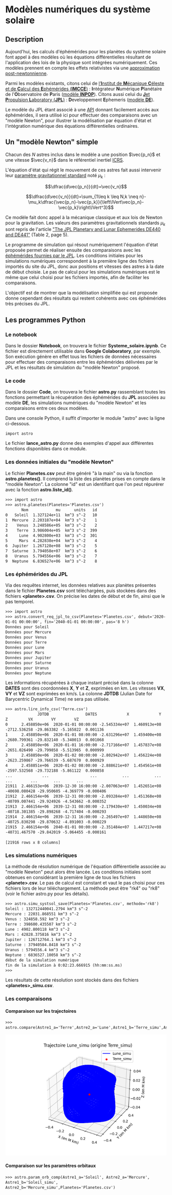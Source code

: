 # Modèles numériques du système solaire

## Description

Aujourd'hui, les calculs d'éphémérides pour les planètes du système solaire font appel à des modèles où les équations différentielles résultant de l'application des lois de la physique sont intégrées numériquement. Ces modèles prennent en compte les effets relativistes via une [approximation post-newtonnienne](https://fr.wikipedia.org/wiki/%C3%89quations_d%27Einstein-Infeld-Hoffmann).

Parmi les modèles existants, citons celui de [l’**I**nstitut de **M**écanique **C**éleste et de **C**alcul des **E**phémérides (**IMCCE**)](https://www.imcce.fr/institut/presentation/) : **I**ntégrateur **N**umérique **P**lanétaire de l'**O**bservatoire de **P**aris ([modèle **INPOP**](https://www.imcce.fr/inpop)). Citons aussi celui du [**J**et **P**ropulsion **L**aboratory (**JPL**)](https://www.jpl.nasa.gov/) : **D**eveloppement **E**phemeris ([modèle **DE**](https://ssd.jpl.nasa.gov/)).

Le modèle du JPL étant associé à une [API](https://ssd-api.jpl.nasa.gov/doc/horizons.html) donnant facilement accès aux éphémérides, il sera utilisé ici pour effectuer des comparaisons avec un "modèle Newton", pour illustrer la modélisation par équation d'état et l'intégration numérique des équations différentielles ordinaires.

## Un "modèle Newton" simple

Chacun des $N$ astres inclus dans le modèle a une position $\vec{p_n}$ et une vitesse $\vec{v_n}$ dans le référentiel inertiel [ICRS](https://fr.wikipedia.org/wiki/Syst%C3%A8me_de_r%C3%A9f%C3%A9rence_c%C3%A9leste_international).

L'équation d'état qui régit le mouvement de ces astres fait aussi intervenir leur [paramètre gravitationnel standard](https://fr.wikipedia.org/wiki/Param%C3%A8tre_gravitationnel_standard) noté $\mu_k$ :

$$\dfrac{d\vec{p_n}}{dt}=\vec{v_n}$$

$$\dfrac{d\vec{v_n}}{dt}=\sum_{1\leq k \leq N,k \neq n}-\mu_k\dfrac{\vec{p_n}-\vec{p_k}}{\left\lVert\vec{p_n}-\vec{p_k}\right\lVert^3}$$

Ce modèle fait donc appel à la mécanique classique et aux lois de Newton pour la gravitation. Les valeurs des paramètres gravitationnels standards $\mu_k$ sont repris de l'article ["The JPL Planetary and Lunar Ephemerides DE440 and DE441"](https://iopscience.iop.org/article/10.3847/1538-3881/abd414/pdf) (Table 2, page 5).

Le programme de simulation qui résout numériquement l'équation d'état proposée permet de réaliser ensuite des comparaisons avec les [éphémérides fournies par le JPL](https://ssd.jpl.nasa.gov/horizons/app.html#/). Les conditions initiales pour les simulations numériques correspondent à la première ligne des fichiers importés du site du JPL, donc aux positions et vitesses des astres à la date de début choisie. Le pas de calcul pour les simulations numériques est le même que celui choisi pour les fichiers importés, afin de faciliter les comparaisons.

L'objectif est de montrer que la modélisation simplifiée qui est proposée donne cependant des résultats qui restent cohérents avec ces éphémérides très précises du JPL.

## Les programmes Python

### Le notebook

Dans le dossier **Notebook**, on trouvera le fichier **Systeme_solaire.ipynb**. Ce fichier est directement utilisable dans **Google Colaboratory**, par exemple. Son exécution génère en effet tous les fichiers de données nécessaires pour effectuer des comparaisons entre les éphémérides délivrées par le JPL et les résultats de simulation du "modèle Newton" proposé.

### Le code

Dans le dossier **Code**, on trouvera le fichier **astro.py** rassemblant toutes les fonctions permettant la récupération des éphémérides du **JPL** associées au modèle **DE**, les simulations numériques du "modèle Newton" et les comparaisons entre ces deux modèles.

Dans une console Python, il suffit d'importer le module "astro" avec la ligne ci-dessous.
```
import astro
```

Le fichier **lance_astro.py** donne des exemples d'appel aux différentes fonctions disponibles dans ce module.

### Les données initiales du "modèle Newton"

Le fichier **Planetes.csv** peut être généré "à la main" ou via la fonction **astro.planetes()**. Il comprend la liste des planètes prises en compte dans le "modèle Newton". La colonne "id" est un identifiant que l'on peut répurérer avec la fonction **astro.liste_id()**.
```
>>> import astro
>>> astro.planetes(Planetes='Planetes.csv')
       Nom            mu      units   id
0   Soleil  1.327124e+11  km^3 s^-2   10
1  Mercure  2.203187e+04  km^3 s^-2    1
2    Venus  3.248586e+05  km^3 s^-2    2
3    Terre  3.986004e+05  km^3 s^-2  399
4     Lune  4.902800e+03  km^3 s^-2  301
5     Mars  4.282838e+04  km^3 s^-2    4
6  Jupiter  1.267128e+08  km^3 s^-2    5
7  Saturne  3.794058e+07  km^3 s^-2    6
8   Uranus  5.794556e+06  km^3 s^-2    7
9  Neptune  6.836527e+06  km^3 s^-2    8
```

### Les éphémérides du JPL

Via des requêtes internet, les données relatives aux planètes présentes dans le fichier **Planetes.csv** sont téléchargées, puis stockées dans des fichiers **\<planete\>.csv**. On précise les dates de début et de fin, ainsi que le pas temporel.

```
>>> import astro
>>> astro.convert_req_jpl_to_csv(Planetes='Planetes.csv', debut='2020-01-01 00:00:00', fin='2040-01-01 00:00:00', pas='8 h')
Données pour Soleil
Données pour Mercure
Données pour Venus
Données pour Terre
Données pour Lune
Données pour Mars
Données pour Jupiter
Données pour Saturne
Données pour Uranus
Données pour Neptune
```

Les informations récupérées à chaque instant précisé dans la colonne **DATES** sont des coordonnées **X**, **Y** et **Z**, exprimées en km. Les vitesses **VX**, **VY** et **VZ** sont exprimées en km/s. La colonne **JDTDB** (Julian Date for Barycentric Dynamical Time) ne sera pas utilisée.

```
>>> astro.lire_info_csv('Terre.csv')
              JDTDB                DATES             X             Y             Z         VX        VY        VZ
0      2.458850e+06  2020-01-01 00:00:00 -2.545334e+07  1.460913e+08  -2712.536258 -29.863382 -5.165822  0.001136
1      2.458850e+06  2020-01-01 08:00:00 -2.631296e+07  1.459400e+08  -2680.799361 -29.832140 -5.340013  0.001068
2      2.458850e+06  2020-01-01 16:00:00 -2.717166e+07  1.457837e+08  -2651.026490 -29.799858 -5.513965  0.000999
3      2.458850e+06  2020-01-02 00:00:00 -2.802942e+07  1.456224e+08  -2623.259867 -29.766539 -5.687670  0.000929
4      2.458851e+06  2020-01-02 08:00:00 -2.888621e+07  1.454561e+08  -2597.532568 -29.732188 -5.861122  0.000858
...             ...                  ...           ...           ...           ...        ...       ...       ...
21911  2.466153e+06  2039-12-30 16:00:00 -2.007063e+07  1.452651e+08 -40698.080428 -29.950605 -4.369779 -0.000406
21912  2.466154e+06  2039-12-31 00:00:00 -2.093284e+07  1.451368e+08 -40709.007441 -29.924926 -4.543662 -0.000352
21913  2.466154e+06  2039-12-31 08:00:00 -2.179430e+07  1.450034e+08 -40718.301385 -29.898268 -4.717404 -0.000293
21914  2.466154e+06  2039-12-31 16:00:00 -2.265497e+07  1.448650e+08 -40725.830298 -29.870632 -4.891003 -0.000229
21915  2.466154e+06  2040-01-01 00:00:00 -2.351484e+07  1.447217e+08 -40731.467570 -29.842019 -5.064455 -0.000161

[21916 rows x 8 columns]
```

### Les simulations numériques

La méthode de résolution numérique de l'équation différentielle associée au "modèle Newton" peut alors être lancée. Les conditions initiales sont obtenues en considérant la première ligne de tous les fichiers **\<planete\>.csv**. Le pas de calcul est constant et vaut le pas choisi pour ces fichiers lors de leur téléchargement. La méthode peut être "rk4" ou "rk8" (voir le fichier astro.py pour les détails).

```
>>> astro.simu_systsol_save(Planetes='Planetes.csv', methode='rk8')
Soleil : 132712440041.2794 km^3 s^-2
Mercure : 22031.868551 km^3 s^-2
Venus : 324858.592 km^3 s^-2
Terre : 398600.435507 km^3 s^-2
Lune : 4902.800118 km^3 s^-2
Mars : 42828.375816 km^3 s^-2
Jupiter : 126712764.1 km^3 s^-2
Saturne : 37940584.8418 km^3 s^-2
Uranus : 5794556.4 km^3 s^-2
Neptune : 6836527.10058 km^3 s^-2
début de la simulation numérique
fin de la simulation à 0:02:23.666915 (hh:mm:ss.ms)
>>>
```

Les résultats de cette résolution sont stockés dans des fichiers **\<planetes\>_simu.csv**.

### Les comparaisons

#### Comparaison sur les trajectoires

```
>>> astro.compare(Astre1_a='Terre',Astre2_a='Lune',Astre1_b='Terre_simu',Astre2_b='Lune_simu')
```

![](Data/TL_1.png)

#### Comparaison sur les paramètres orbitaux

```
>>> astro.param_orb_comp(Astre1_a='Soleil', Astre2_a='Mercure', Astre1_b='Soleil_simu', Astre2_b='Mercure_simu',Planetes='Planetes.csv')
```
